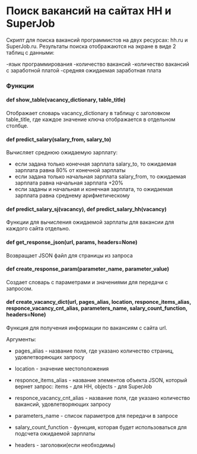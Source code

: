 # Поиск вакансий на сайтах HH и SuperJob

Скрипт для поиска вакансий программистов на двух ресурсах: hh.ru и SuperJob.ru.
Результаты поиска отображаются на экране в виде 2 таблиц с данными:

-язык программирования
-количество вакансий
-количество вакансий с заработной платой
-средняя ожидаемая заработная плата

### Функции

#### def show_table(vacancy_dictionary, table_title)

Отображает словарь vacancy_dictionary в таблицу с заголовком table_title, где каждое значение ключа отображается в отдельном столбце.

#### def predict_salary(salary_from, salary_to)

Вычисляет среднюю ожидаемую зарплату:
* если задана только конечная зарплата salary_to, то ожидаемая зарплата равна 80% от конечной зарплаты
* если задана только начальная зарплата salary_from, то ожидаемая зарплата равна начальная зарплата +20% 
* если заданы и начальная и конечная зарплата, то ожидаемая зарплата равна среднему арифметическому

#### def predict_salary_sj(vacancy), def predict_salary_hh(vacancy)

Функции для вычисления ожидаемой зарплаты для вакансии для каждого сайта отдельно.

#### def get_response_json(url, params, headers=None)

Возвращает JSON файл для страницы из запроса

#### def create_response_param(parameter_name, parameter_value)

Создает словарь с параметрами и значениями для передачи с запросом.

#### def create_vacancy_dict(url, pages_alias, location, responce_items_alias, responce_vacancy_cnt_alias, parameters_name, salary_count_function, headers=None)

Функция для получения информации по вакансиям с сайта url.

Аргументы:

* pages_alias - название поля, где указано количество страниц, удовлетворяющих запросу

* location - значение местоположения

* responce_items_alias - название элементов объекта JSON, который вернет запрос: items - для HH, objects - для SuperJob

* responce_vacancy_cnt_alias - название поля, где указано количество вакансий, удовлетворяющих запросу

* parameters_name - список параметров для передачи в запросе

* salary_count_function - функция, которая будет использоваться для подсчета ожидаемой зарплаты

* headers - заголовки(если необходимы)








